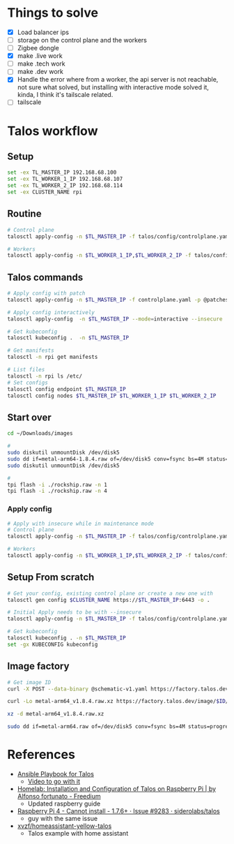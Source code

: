 # Things to solve

- [x] Load balancer ips
- [ ] storage on the control plane and the workers
- [ ] Zigbee dongle
- [x] make .live work
- [ ] make .tech work
- [ ] make .dev work
- [x] Handle the error where from a worker, the api server is not reachable, not sure what solved, but installing with interactive mode solved it, kinda, I think it's tailscale related.
- [ ] tailscale

# Talos workflow

## Setup

```bash
set -ex TL_MASTER_IP 192.168.68.100
set -ex TL_WORKER_1_IP 192.168.68.107
set -ex TL_WORKER_2_IP 192.168.68.114
set -ex CLUSTER_NAME rpi
```

## Routine

```bash
# Control plane
talosctl apply-config -n $TL_MASTER_IP -f talos/config/controlplane.yaml -p @talos/config/patches.yaml

# Workers
talosctl apply-config -n $TL_WORKER_1_IP,$TL_WORKER_2_IP -f talos/config/worker.yaml
```

## Talos commands

```bash
# Apply config with patch
talosctl apply-config -n $TL_MASTER_IP -f controlplane.yaml -p @patches.yaml --insecure 

# Apply config interactively
talosctl apply-config  -n $TL_MASTER_IP --mode=interactive --insecure

# Get kubeconfig
talosctl kubeconfig .  -n $TL_MASTER_IP

# Get manifests
talosctl -n rpi get manifests

# List files
talosctl -n rpi ls /etc/
# Set configs
talosctl config endpoint $TL_MASTER_IP
talosctl config nodes $TL_MASTER_IP $TL_WORKER_1_IP $TL_WORKER_2_IP
```

## Start over

```bash
cd ~/Downloads/images

# 
sudo diskutil unmountDisk /dev/disk5
sudo dd if=metal-arm64-1.8.4.raw of=/dev/disk5 conv=fsync bs=4M status=progress
sudo diskutil unmountDisk /dev/disk5

#
tpi flash -i ./rockship.raw -n 1
tpi flash -i ./rockship.raw -n 4
```

### Apply config

```bash
# Apply with insecure while in maintenance mode
# Control plane
talosctl apply-config -n $TL_MASTER_IP -f talos/config/controlplane.yaml --insecure

# Workers
talosctl apply-config -n $TL_WORKER_1_IP,$TL_WORKER_2_IP -f talos/config/worker.yaml --insecure
```

## Setup From scratch

```bash
# Get your config, existing control plane or create a new one with
talosctl gen config $CLUSTER_NAME https://$TL_MASTER_IP:6443 -o .

# Initial Apply needs to be with --insecure
talosctl apply-config -n $TL_MASTER_IP -f talos/config/controlplane.yaml --insecure 

# Get kubeconfig
talosctl kubeconfig . -n $TL_MASTER_IP
set -gx KUBECONFIG kubeconfig
```

## Image factory

```bash
# Get image ID
curl -X POST --data-binary @schematic-v1.yaml https://factory.talos.dev/schematics

curl -Lo metal-arm64_v1.8.4.raw.xz https://factory.talos.dev/image/$ID/v1.8.4/metal-arm64.raw.xz

xz -d metal-arm64_v1.8.4.raw.xz

sudo dd if=metal-arm64.raw of=/dev/disk5 conv=fsync bs=4M status=progress
```

# References

- [Ansible Playbook for Talos](https://github.com/JamesTurland/JimsGarage/tree/main/Ansible/Playbooks/Talos)
    - [Video to go with it](https://www.youtube.com/watch?v=TP8hVq1lCxM)
- [Homelab: Installation and Configuration of Talos on Raspberry Pi | by Alfonso fortunato - Freedium](https://freedium.cfd/https://medium.com/@alfor93/homelab-installation-and-configuration-of-talos-on-raspberry-pi-dee256527b9f)
    - Updated raspberry guide
- [Raspberry Pi 4 - Cannot install - 1.7.6+ · Issue #9283 · siderolabs/talos](https://github.com/siderolabs/talos/issues/9283) 
	- guy with the same issue
- [xvzf/homeassistant-yellow-talos](https://github.com/xvzf/homeassistant-yellow-talos/blob/main/README.md?plain=1)
	- Talos example with home assistant
